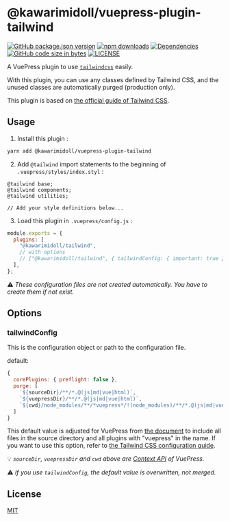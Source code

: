 # @kawarimidoll/vuepress-plugin-tailwind

[![GitHub package.json version](https://img.shields.io/github/package-json/v/kawarimidoll/vuepress-plugin-tailwind?logo=github&style=for-the-badge)](https://github.com/kawarimidoll/vuepress-plugin-tailwind/blob/master/package.json)
[![npm downloads](https://img.shields.io/npm/dt/@kawarimidoll/vuepress-plugin-tailwind?logo=npm&style=for-the-badge)](https://www.npmjs.com/package/@kawarimidoll/vuepress-plugin-tailwind)
[![Dependencies](https://img.shields.io/david/kawarimidoll/vuepress-plugin-tailwind?color=blue&logo=dependabot&style=for-the-badge)](https://github.com/kawarimidoll/vuepress-plugin-tailwind/pulls?q=dependabot)
[![GitHub code size in bytes](https://img.shields.io/github/languages/code-size/kawarimidoll/vuepress-plugin-tailwind?logo=javascript&style=for-the-badge)](https://github.com/kawarimidoll/vuepress-plugin-tailwind/blob/master/index.js)
[![LICENSE](https://img.shields.io/github/license/kawarimidoll/vuepress-plugin-tailwind?style=for-the-badge)](https://github.com/kawarimidoll/vuepress-plugin-tailwind/blob/master/LICENSE)

A VuePress plugin to use [`tailwindcss`](https://github.com/tailwindcss/tailwindcss) easily.

With this plugin, you can use any classes defined by Tailwind CSS, and the unused classes are automatically purged (production only).

This plugin is based on [the official guide of Tailwind CSS](https://tailwindcss.com/docs/controlling-file-size/#removing-unused-css).

## Usage

1. Install this plugin :

```sh
yarn add @kawarimidoll/vuepress-plugin-tailwind
```

2. Add `@tailwind` import statements to the beginning of `.vuepress/styles/index.styl` :

```styl
@tailwind base;
@tailwind components;
@tailwind utilities;

// Add your style definitions below...
```

3. Load this plugin in `.vuepress/config.js` :

```js
module.exports = {
  plugins: [
    "@kawarimidoll/tailwind",
    // with options
    // ["@kawarimidoll/tailwind", { tailwindConfig: { important: true } }]
  ],
};
```

:warning:
_These configuration files are not created automatically. You have to create them if not exist._

## Options

### tailwindConfig

This is the configuration object or path to the configuration file.

default:

```js
{
  corePlugins: { preflight: false },
  purge: [
    `${sourceDir}/**/*.@(js|md|vue|html)`,
    `${vuepressDir}/**/*.@(js|md|vue|html)`,
    `${cwd}/node_modules/**/*vuepress*/!(node_modules)/**/*.@(js|md|vue|html)`,
  ]
}
```

This default value is adjusted for VuePress from [the document](https://tailwindcss.com/docs/controlling-file-size/#removing-unused-css) to include all files in the source directory and all plugins with "vuepress" in the name.
If you want to use this option, refer to [the Tailwind CSS configuration guide](https://tailwindcss.com/docs/configuration/).

:bulb:
_`sourceDir`, `vuepressDir` and `cwd` above are [Context API](https://vuepress.vuejs.org/plugin/context-api.html) of VuePress._

:warning:
_If you use `tailwindConfig`, the default value is overwritten, not merged._

## License

[MIT](https://github.com/kawarimidoll/vuepress-plugin-tailwind/blob/master/LICENSE)
